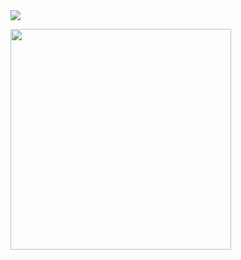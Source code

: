 <img src="http://mazassumnida.wtf/api/mini/generate_badge?boj=xb205">

<a href = "https://api.gitofolio.com/portfolio/1/4"><img src = "https://api.gitofolio.com/portfoliocard/svg/4?color=white" style="width:353px; height:auto; "/></a>
